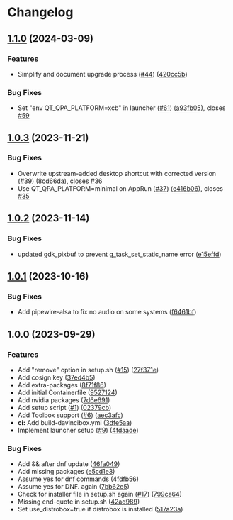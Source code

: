 # Changelog

## [1.1.0](https://github.com/zelikos/davincibox/compare/v1.0.3...v1.1.0) (2024-03-09)


### Features

* Simplify and document upgrade process ([#44](https://github.com/zelikos/davincibox/issues/44)) ([420cc5b](https://github.com/zelikos/davincibox/commit/420cc5b049298a8076d368c425b5a07d07da79db))


### Bug Fixes

* Set "env QT_QPA_PLATFORM=xcb" in launcher ([#61](https://github.com/zelikos/davincibox/issues/61)) ([a93fb05](https://github.com/zelikos/davincibox/commit/a93fb05e23bb755ec6e0a8a3a915181a87c641ba)), closes [#59](https://github.com/zelikos/davincibox/issues/59)

## [1.0.3](https://github.com/zelikos/davincibox/compare/v1.0.2...v1.0.3) (2023-11-21)


### Bug Fixes

* Overwrite upstream-added desktop shortcut with corrected version ([#39](https://github.com/zelikos/davincibox/issues/39)) ([8cd66da](https://github.com/zelikos/davincibox/commit/8cd66da618697e4ddc8a94b607b90386fe109c00)), closes [#36](https://github.com/zelikos/davincibox/issues/36)
* Use QT_QPA_PLATFORM=minimal on AppRun ([#37](https://github.com/zelikos/davincibox/issues/37)) ([e416b06](https://github.com/zelikos/davincibox/commit/e416b06c9f974b510435a77216f9b91822980be5)), closes [#35](https://github.com/zelikos/davincibox/issues/35)

## [1.0.2](https://github.com/zelikos/davincibox/compare/v1.0.1...v1.0.2) (2023-11-14)


### Bug Fixes

* updated gdk_pixbuf to prevent g_task_set_static_name error ([e15effd](https://github.com/zelikos/davincibox/commit/e15effd732cf567bf510c7bc81d7340746168426))

## [1.0.1](https://github.com/zelikos/davincibox/compare/v1.0.0...v1.0.1) (2023-10-16)


### Bug Fixes

* Add pipewire-alsa to fix no audio on some systems ([f6461bf](https://github.com/zelikos/davincibox/commit/f6461bfc1f3f415cde7d71124aafcb40134c6959))

## 1.0.0 (2023-09-29)


### Features

* Add "remove" option in setup.sh ([#15](https://github.com/zelikos/davincibox/issues/15)) ([27f371e](https://github.com/zelikos/davincibox/commit/27f371ee734add0cf9a94a386e05573c97489e1a))
* Add cosign key ([37ed4b5](https://github.com/zelikos/davincibox/commit/37ed4b5d8da372b512bc03274a296335287895c7))
* Add extra-packages ([8f71f86](https://github.com/zelikos/davincibox/commit/8f71f863cec54f83406ea230c20590ec37e3e2f4))
* Add initial Containerfile ([9527124](https://github.com/zelikos/davincibox/commit/95271248ba4afc44d97b7a897384bc7aee08da0f))
* Add nvidia packages ([7d6e691](https://github.com/zelikos/davincibox/commit/7d6e6918171a40c562cdf497a9345e11552752c7))
* Add setup script ([#1](https://github.com/zelikos/davincibox/issues/1)) ([02379cb](https://github.com/zelikos/davincibox/commit/02379cbe74dda07f05ee235a2ec14b08b72083d7))
* Add Toolbox support ([#6](https://github.com/zelikos/davincibox/issues/6)) ([aec3afc](https://github.com/zelikos/davincibox/commit/aec3afc70d72014d4bd2d96d758515e2bfc6a7aa))
* **ci:** Add build-davincibox.yml ([3dfe5aa](https://github.com/zelikos/davincibox/commit/3dfe5aab1db2e0e568c691180e8187b10b03ee3c))
* Implement launcher setup ([#9](https://github.com/zelikos/davincibox/issues/9)) ([4fdaade](https://github.com/zelikos/davincibox/commit/4fdaadeba50f296d514026c56768a0f7e67f4b34))


### Bug Fixes

* Add && after dnf update ([46fa049](https://github.com/zelikos/davincibox/commit/46fa04964b367ce1b134d596852b93b7721e7cff))
* Add missing packages ([e5cd1e3](https://github.com/zelikos/davincibox/commit/e5cd1e3fffd92eb40f342e242a0536d155197cc0))
* Assume yes for dnf commands ([4fdfb56](https://github.com/zelikos/davincibox/commit/4fdfb56fb1fd731ca5ae70c1847bfc98ede9b1cd))
* Assume yes for DNF. again ([7bb62e5](https://github.com/zelikos/davincibox/commit/7bb62e5d1d8130aafb23a76154bc800218dd784f))
* Check for installer file in setup.sh again ([#17](https://github.com/zelikos/davincibox/issues/17)) ([799ca64](https://github.com/zelikos/davincibox/commit/799ca640f6d2d410ea47d3db9a6c5ba3459e6b0f))
* Missing end-quote in setup.sh ([42ad989](https://github.com/zelikos/davincibox/commit/42ad989e3c68b6bb80095d5f48f7e8d137be30cd))
* Set use_distrobox=true if distrobox is installed ([517a23a](https://github.com/zelikos/davincibox/commit/517a23a20643aa71868ebec2a28247c9bc4fb5a1))
